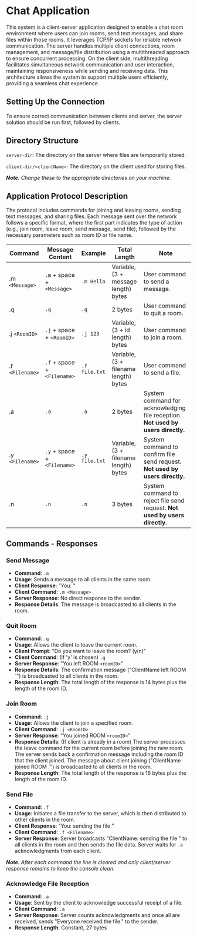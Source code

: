 # Chat Application

This system is a client-server application designed to enable a chat room environment where users can join rooms, send text messages, and share files within those rooms. It leverages TCP/IP sockets for reliable network communication. The server handles multiple client connections, room management, and message/file distribution using a multithreaded approach to ensure concurrent processing. On the client side, multithreading facilitates simultaneous network communication and user interaction, maintaining responsiveness while sending and receiving data. This architecture allows the system to support multiple users efficiently, providing a seamless chat experience.

## Setting Up the Connection
To ensure correct communication between clients and server, the server solution should be run first, followed by clients.

## Directory Structure
`server-dir`: The directory on the server where files are temporarily stored.

`client-dir/<clientName>`: The directory on the client used for storing files.

_**Note**: Change these to the appropriate directories on your machine._

## Application Protocol Description
The protocol includes commands for joining and leaving rooms, sending text messages, and sharing files. Each message sent over the network follows a specific format, where the first part indicates the type of action (e.g., join room, leave room, send message, send file), followed by the necessary parameters such as room ID or file name.


| Command                   | Message Content            | Example         | Total Length                           | Note                          |
|---------------------------|----------------------------|-----------------|----------------------------------------|-------------------------------|
| .m `<Message>`            | `.m` + space + `<Message>` | `.m Hello`      | Variable, (3 + message length) bytes   | User command to send a message. |
| .q                        | `.q`                       | `.q`            | 2 bytes                                | User command to quit a room.  |
| .j `<RoomID>`             | `.j` + space + `<RoomID>`  | `.j 123`        | Variable, (3 + id length) bytes        | User command to join a room.  |
| .f `<Filename>`           | `.f` + space + `<Filename>`| `.f file.txt`   | Variable, (3 + filename length) bytes  | User command to send a file.  |
| .a                        | `.a`                       | `.a  `          | 2 bytes                                | System command for acknowledging file reception. **Not used by users directly.** |
| .y `<Filename>`           | `.y` + space + `<Filename>`| `.y file.txt`   | Variable, (3 + filename length) bytes  | System command to confirm file send request. **Not used by users directly.**  |
| .n                        | `.n`                       | `.n`            | 3 bytes                                | System command to reject file send request. **Not used by users directly.** |

## Commands - Responses

### Send Message
- **Command**: `.m`
- **Usage**: Sends a message to all clients in the same room.
- **Client Response**: "You: <Message>"
- **Client Command**: `.m <Message>`
- **Server Response**: No direct response to the sender.
- **Response Details**: The message is broadcasted to all clients in the room. 

### Quit Room
- **Command**: `.q`
- **Usage**: Allows the client to leave the current room.
- **Client Prompt**: "Do you want to leave the room? (y/n)"
- **Client Command**: (If 'y' is chosen) `.q`
- **Server Response**: "You left ROOM `<roomID>`"
- **Response Details**: The confirmation message ("ClientName left ROOM `<roomID>") is broadcasted to all clients in the room.
- **Response Length**: The total length of the response is 14 bytes plus the length of the room ID.

### Join Room
- **Command**: `.j`
- **Usage**: Allows the client to join a specified room.
- **Client Command**: `.j <RoomID>`
- **Server Response**: "You joined ROOM `<roomID>`"
- **Response Details**: (If client is already in a room) The server processes the leave command for the current room before joining the new room. The server sends back a confirmation message including the room ID that the client joined. The message about client joining ("ClientName joined ROOM `<roomID>") is broadcasted to all clients in the room.
- **Response Length**: The total length of the response is 16 bytes plus the length of the room ID.

### Send File
- **Command**: `.f`
- **Usage**: Initiates a file transfer to the server, which is then distributed to other clients in the room.
- **Client Response**: "You: sending the file <Filename>"
- **Client Command**: `.f <Filename>`
- **Server Response**: Server broadcasts "ClientName: sending the file <Filename>" to all clients in the room and then sends the file data. Server waits for `.a` acknowledgments from each client.

_**Note**: After each command the line is cleared and only client/server response remains to keep the console clean._

### Acknowledge File Reception
- **Command**: `.a`
- **Usage**: Sent by the client to acknowledge successful receipt of a file.
- **Client Command**: `.a`
- **Server Response**: Server counts acknowledgments and once all are received, sends "Everyone received the file." to the sender.
- **Response Length**: Constant, 27 bytes

